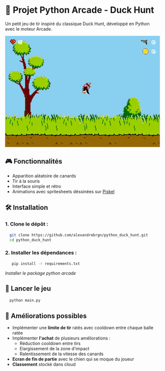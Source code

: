 # 🦆 Projet Python Arcade -  Duck Hunt

Un petit jeu de tir inspiré du classique Duck Hunt, développé en Python avec le moteur Arcade.

![gameThumbnail](assets/images/thumbnail.png)

## 🎮 Fonctionnalités

- Apparition aléatoire de canards
- Tir à la souris
- Interface simple et rétro
- Animations avec spritesheets déssinées sur [Piskel](https://www.piskelapp.com/)

## 🛠️ Installation

### 1. Clone le dépôt :
```bash
  git clone https://github.com/alexandrebrgn/python_duck_hunt.git
  cd python_duck_hunt
```
### 2. Installer les dépendances :
```bash
   pip install -r requirements.txt
```
_Installer le package python arcade_
## 🚀 Lancer le jeu 
```bash
  python main.py
```

## 🥀 Améliorations possibles
- Implémenter une __limite de tir__ ratés avec cooldown entre chaque balle ratée
- Implémenter **l'achat** de plusieurs améliorations :
  - Réduction cooldown entre tirs
  - Elargissement de la zone d'impact 
  - Ralentissement de la vitesse des canards
- **Ecran de fin de partie** avec le chien qui se moque du joueur
- **Classement** stocké dans cloud
